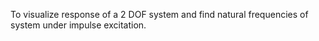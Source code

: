 To visualize response of a 2 DOF system and find natural frequencies of system under impulse excitation.